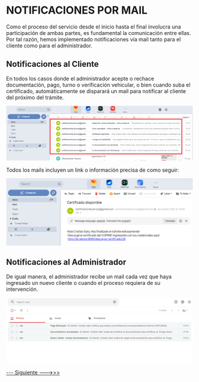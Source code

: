 # NOTIFICACIONES POR MAIL

Como el proceso del servicio desde el inicio hasta el final involucra una participación de ambas partes, es fundamental la comunicación entre ellas. Por tal razón, hemos implementado notificaciones vía mail tanto para el cliente como para el administrador.

## Notificaciones al Cliente

En todos los casos donde el administrador acepte o rechace documentación, pago, turno o verificación vehicular, o bien cuando suba el certificado, automáticamente se disparará un mail para notificar al cliente del próximo del trámite.

<img src="https://github.com/MrHolmes19/certification-system/blob/main/doc/screenshots/mail-a-cliente-general.png?raw=true" width="1000">

Todos los mails incluyen un link o información precisa de como seguir:

<img src="https://github.com/MrHolmes19/certification-system/blob/main/doc/screenshots/mail-a-clientes-ejemplo-cert-disp.png?raw=true" width="800">


## Notificaciones al Administrador

De igual manera, el administrador recibe un mail cada vez que haya ingresado un nuevo cliente o cuando el proceso requiera de su intervención.

<img src="https://github.com/MrHolmes19/certification-system/blob/main/doc/screenshots/mail-a-admin-general.png?raw=true" width="1000">



[--- Siguiente --->>>](state.md#GESTION-DE-OPERACIONES-INACTIVAS)